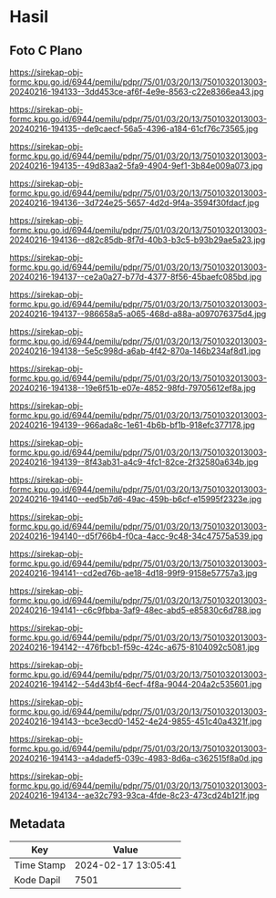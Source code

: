 # Hasil

## Foto C Plano

https://sirekap-obj-formc.kpu.go.id/6944/pemilu/pdpr/75/01/03/20/13/7501032013003-20240216-194133--3dd453ce-af6f-4e9e-8563-c22e8366ea43.jpg

https://sirekap-obj-formc.kpu.go.id/6944/pemilu/pdpr/75/01/03/20/13/7501032013003-20240216-194135--de9caecf-56a5-4396-a184-61cf76c73565.jpg

https://sirekap-obj-formc.kpu.go.id/6944/pemilu/pdpr/75/01/03/20/13/7501032013003-20240216-194135--49d83aa2-5fa9-4904-9ef1-3b84e009a073.jpg

https://sirekap-obj-formc.kpu.go.id/6944/pemilu/pdpr/75/01/03/20/13/7501032013003-20240216-194136--3d724e25-5657-4d2d-9f4a-3594f30fdacf.jpg

https://sirekap-obj-formc.kpu.go.id/6944/pemilu/pdpr/75/01/03/20/13/7501032013003-20240216-194136--d82c85db-8f7d-40b3-b3c5-b93b29ae5a23.jpg

https://sirekap-obj-formc.kpu.go.id/6944/pemilu/pdpr/75/01/03/20/13/7501032013003-20240216-194137--ce2a0a27-b77d-4377-8f56-45baefc085bd.jpg

https://sirekap-obj-formc.kpu.go.id/6944/pemilu/pdpr/75/01/03/20/13/7501032013003-20240216-194137--986658a5-a065-468d-a88a-a097076375d4.jpg

https://sirekap-obj-formc.kpu.go.id/6944/pemilu/pdpr/75/01/03/20/13/7501032013003-20240216-194138--5e5c998d-a6ab-4f42-870a-146b234af8d1.jpg

https://sirekap-obj-formc.kpu.go.id/6944/pemilu/pdpr/75/01/03/20/13/7501032013003-20240216-194138--19e6f51b-e07e-4852-98fd-79705612ef8a.jpg

https://sirekap-obj-formc.kpu.go.id/6944/pemilu/pdpr/75/01/03/20/13/7501032013003-20240216-194139--966ada8c-1e61-4b6b-bf1b-918efc377178.jpg

https://sirekap-obj-formc.kpu.go.id/6944/pemilu/pdpr/75/01/03/20/13/7501032013003-20240216-194139--8f43ab31-a4c9-4fc1-82ce-2f32580a634b.jpg

https://sirekap-obj-formc.kpu.go.id/6944/pemilu/pdpr/75/01/03/20/13/7501032013003-20240216-194140--eed5b7d6-49ac-459b-b6cf-e15995f2323e.jpg

https://sirekap-obj-formc.kpu.go.id/6944/pemilu/pdpr/75/01/03/20/13/7501032013003-20240216-194140--d5f766b4-f0ca-4acc-9c48-34c47575a539.jpg

https://sirekap-obj-formc.kpu.go.id/6944/pemilu/pdpr/75/01/03/20/13/7501032013003-20240216-194141--cd2ed76b-ae18-4d18-99f9-9158e57757a3.jpg

https://sirekap-obj-formc.kpu.go.id/6944/pemilu/pdpr/75/01/03/20/13/7501032013003-20240216-194141--c6c9fbba-3af9-48ec-abd5-e85830c6d788.jpg

https://sirekap-obj-formc.kpu.go.id/6944/pemilu/pdpr/75/01/03/20/13/7501032013003-20240216-194142--476fbcb1-f59c-424c-a675-8104092c5081.jpg

https://sirekap-obj-formc.kpu.go.id/6944/pemilu/pdpr/75/01/03/20/13/7501032013003-20240216-194142--54d43bf4-6ecf-4f8a-9044-204a2c535601.jpg

https://sirekap-obj-formc.kpu.go.id/6944/pemilu/pdpr/75/01/03/20/13/7501032013003-20240216-194143--bce3ecd0-1452-4e24-9855-451c40a4321f.jpg

https://sirekap-obj-formc.kpu.go.id/6944/pemilu/pdpr/75/01/03/20/13/7501032013003-20240216-194143--a4dadef5-039c-4983-8d6a-c362515f8a0d.jpg

https://sirekap-obj-formc.kpu.go.id/6944/pemilu/pdpr/75/01/03/20/13/7501032013003-20240216-194134--ae32c793-93ca-4fde-8c23-473cd24b121f.jpg


## Metadata

| Key        | Value               |
| ---------- | ------------------- |
| Time Stamp | 2024-02-17 13:05:41 |
| Kode Dapil | 7501                |




